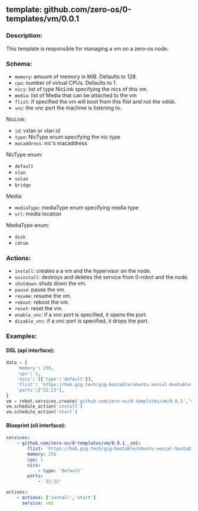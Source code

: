 ## template: github.com/zero-os/0-templates/vm/0.0.1

### Description:
This template is responsible for managing a vm on a zero-os node.

### Schema:

- `memory`: amount of memory in MiB. Defaults to 128.
- `cpu`: number of virtual CPUs. Defaults to 1.
- `nics`: list of type NicLink specifying the nics of this vm.
- `media`: list of Media that can be attached to the vm 
- `flist`: if specified the vm will boot from this flist and not the vdisk.
- `vnc`: the vnc port the machine is listening to.

NicLink:
- `id`: vxlan or vlan id
- `type`: NicType enum specifying the nic type
- `macaddress`: nic's macaddress

NicType enum: 
- `default` 
- `vlan`
- `vxlan`
- `bridge`

Media:
- `mediaType`: mediaType enum specifying media type
- `url`: media location

MediaType enum: 
- `disk` 
- `cdrom`

### Actions:
- `install`: creates a a vm and the hypervisor on the node.
- `uninstall`: destroys and deletes the service from 0-robot and the node.
- `shutdown`: shuts down the vm.
- `pause`: pause the vm.
- `resume`: resume the vm.
- `reboot`: reboot the vm.
- `reset`: reset the vm.
- `enable_vnc`: if a vnc port is specified, it opens the port.
- `disable_vnc`: if a vnc port is specified, it drops the port.

### Examples:
#### DSL (api interface):
```python
data = {
    'memory': 256,
    'cpu': 1,
    'nics': [{'type':'default'}],
    'flist': 'https://hub.gig.tech/gig-bootable/ubuntu-xenial-bootable-sshd.flist',
    'ports':["22:22"],
}
vm = robot.services.create('github.com/zero-os/0-templates/vm/0.0.1','vm1', data)
vm.schedule_action('install')
vm.schedule_action('start')
```

#### Blueprint (cli interface):
```yaml
services:
    - github.com/zero-os/0-templates/vm/0.0.1__vm1:
        flist: 'https://hub.gig.tech/gig-bootable/ubuntu-xenial-bootable-sshd.flist',
        memory: 256
        cpu: 1
        nics: 
            - type: 'default'
        ports:
            - '22:22'

actions:
    - actions: ['install','start']
      service: vm1
```
